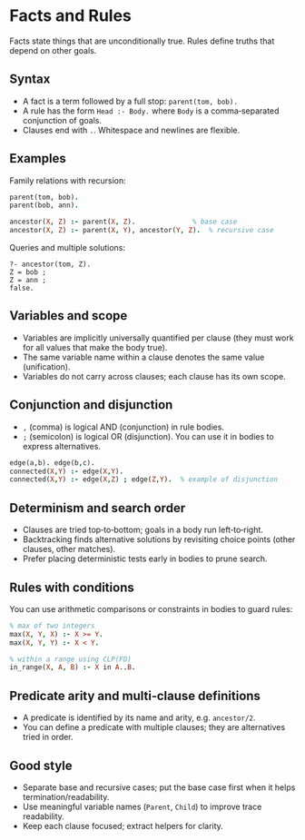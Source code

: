 # Facts and Rules

Facts state things that are unconditionally true. Rules define truths that depend on other goals.

Syntax
------

- A fact is a term followed by a full stop: `parent(tom, bob).`
- A rule has the form `Head :- Body.` where `Body` is a comma‑separated conjunction of goals.
- Clauses end with `.`. Whitespace and newlines are flexible.

Examples
--------

Family relations with recursion:

```prolog
parent(tom, bob).
parent(bob, ann).

ancestor(X, Z) :- parent(X, Z).              % base case
ancestor(X, Z) :- parent(X, Y), ancestor(Y, Z).  % recursive case
```

Queries and multiple solutions:

```text
?- ancestor(tom, Z).
Z = bob ;
Z = ann ;
false.
```

Variables and scope
-------------------

- Variables are implicitly universally quantified per clause (they must work for all values that make the body true).
- The same variable name within a clause denotes the same value (unification).
- Variables do not carry across clauses; each clause has its own scope.

Conjunction and disjunction
---------------------------

- `,` (comma) is logical AND (conjunction) in rule bodies.
- `;` (semicolon) is logical OR (disjunction). You can use it in bodies to express alternatives.

```prolog
edge(a,b). edge(b,c).
connected(X,Y) :- edge(X,Y).
connected(X,Y) :- edge(X,Z) ; edge(Z,Y).  % example of disjunction
```

Determinism and search order
----------------------------

- Clauses are tried top‑to‑bottom; goals in a body run left‑to‑right.
- Backtracking finds alternative solutions by revisiting choice points (other clauses, other matches).
- Prefer placing deterministic tests early in bodies to prune search.

Rules with conditions
---------------------

You can use arithmetic comparisons or constraints in bodies to guard rules:

```prolog
% max of two integers
max(X, Y, X) :- X >= Y.
max(X, Y, Y) :- X < Y.

% within a range using CLP(FD)
in_range(X, A, B) :- X in A..B.
```

Predicate arity and multi‑clause definitions
-------------------------------------------

- A predicate is identified by its name and arity, e.g. `ancestor/2`.
- You can define a predicate with multiple clauses; they are alternatives tried in order.

Good style
----------

- Separate base and recursive cases; put the base case first when it helps termination/readability.
- Use meaningful variable names (`Parent`, `Child`) to improve trace readability.
- Keep each clause focused; extract helpers for clarity.
